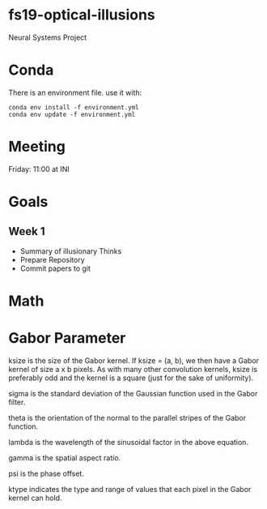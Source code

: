 # fs19-optical-illusions
Neural Systems Project

# Conda
There is an environment file. use it with:

```
conda env install -f environment.yml
conda env update -f environment.yml
```

# Meeting
Friday: 11:00 at INI

# Goals

## Week 1
* Summary of illusionary Thinks
* Prepare Repository
* Commit papers to git


# Math
# Gabor Parameter
ksize is the size of the Gabor kernel. If ksize = (a, b), we then have a Gabor kernel of size a x b pixels. As with many other convolution kernels, ksize is preferably odd and the kernel is a square (just for the sake of uniformity).

sigma is the standard deviation of the Gaussian function used in the Gabor filter.

theta is the orientation of the normal to the parallel stripes of the Gabor function.

lambda is the wavelength of the sinusoidal factor in the above equation.

gamma is the spatial aspect ratio.

psi is the phase offset.

ktype indicates the type and range of values that each pixel in the Gabor kernel can hold.